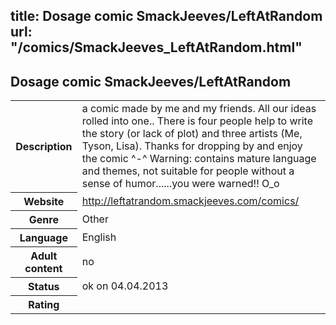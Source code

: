title: Dosage comic SmackJeeves/LeftAtRandom
url: "/comics/SmackJeeves_LeftAtRandom.html"
---
Dosage comic SmackJeeves/LeftAtRandom
-----------------------------------------

<table class="comicinfo">
<tr>
<th>Description</th><td>a comic made by me and my friends. All our ideas rolled into one.. There is four people help to write the story (or lack of plot) and three artists (Me, Tyson, Lisa). Thanks for dropping by and enjoy the comic ^-^ Warning: contains mature language and themes, not suitable for people without a sense of humor......you were warned!! O_o</td>
</tr>
<tr>
<th>Website</th><td><a href="http://leftatrandom.smackjeeves.com/comics/">http://leftatrandom.smackjeeves.com/comics/</a></td>
</tr>
<tr>
<th>Genre</th><td>Other</td>
</tr>
<tr>
<th>Language</th><td>English</td>
</tr>
<tr>
<th>Adult content</th><td>no</td>
</tr>
<tr>
<th>Status</th><td>ok on 04.04.2013</td>
</tr>
<tr>
<th>Rating</th><td><div class="g-plusone" data-size="standard" data-annotation="bubble"
 data-href="http://leftatrandom.smackjeeves.com/comics/"></div></td>
</tr>
</table>
<script type="text/javascript">
  (function() {
    var po = document.createElement('script'); po.type = 'text/javascript'; po.async = true;
    po.src = 'https://apis.google.com/js/plusone.js';
    var s = document.getElementsByTagName('script')[0]; s.parentNode.insertBefore(po, s);
  })();
</script>
